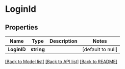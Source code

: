 # LoginId

## Properties
Name | Type | Description | Notes
------------ | ------------- | ------------- | -------------
**LoginID** | **string** |  | [default to null]

[[Back to Model list]](../README.md#documentation-for-models) [[Back to API list]](../README.md#documentation-for-api-endpoints) [[Back to README]](../README.md)


